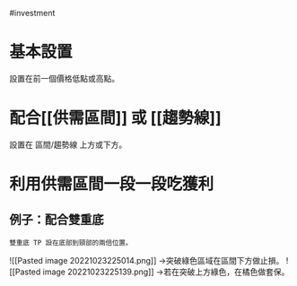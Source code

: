#investment 

# 基本設置
設置在前一個價格低點或高點。

# 配合[[供需區間]] 或 [[趨勢線]] 
設置在 區間/趨勢線 上方或下方。

# 利用供需區間一段一段吃獲利
## 例子：配合雙重底
	雙重底 TP 設在底部到頸部的兩倍位置。

![[Pasted image 20221023225014.png]]
→突破綠色區域在區間下方做止損。
![[Pasted image 20221023225139.png]]
→若在突破上方綠色，在橘色做套保。